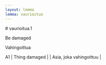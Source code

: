 ```yaml
---
layout: lemma
lemma: vaurioitua
---
```


<div class="sense">
# <span class="sensename">vaurioitua.1</span>

<span class="description">Be damaged</span>

<span class="description">Vahingoittua</span>

A1 | Thing damaged |   | Asia, joka vahingoittuu |  

</div>

